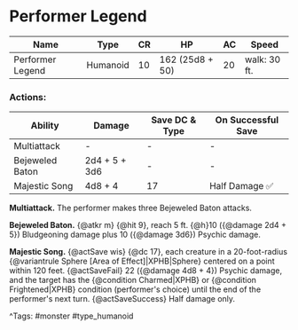 # Performer Legend

| Name | Type | CR | HP | AC | Speed |
|------|------|----|----|----|-------|
| Performer Legend | Humanoid | 10 | 162 (25d8 + 50) | 20 | walk: 30 ft. |

### Actions:

| Ability | Damage | Save DC & Type | On Successful Save |
|---------|--------|----------------|--------------------|
| Multiattack | - | - | - |
| Bejeweled Baton | 2d4 + 5 + 3d6 | - | - |
| Majestic Song | 4d8 + 4 | 17 | Half Damage ✅ |


**Multiattack.** The performer makes three Bejeweled Baton attacks.

**Bejeweled Baton.** {@atkr m} {@hit 9}, reach 5 ft. {@h}10 ({@damage 2d4 + 5}) Bludgeoning damage plus 10 ({@damage 3d6}) Psychic damage.

**Majestic Song.** {@actSave wis} {@dc 17}, each creature in a 20-foot-radius {@variantrule Sphere [Area of Effect]|XPHB|Sphere} centered on a point within 120 feet. {@actSaveFail} 22 ({@damage 4d8 + 4}) Psychic damage, and the target has the {@condition Charmed|XPHB} or {@condition Frightened|XPHB} condition (performer's choice) until the end of the performer's next turn. {@actSaveSuccess} Half damage only.

^Tags: #monster #type_humanoid